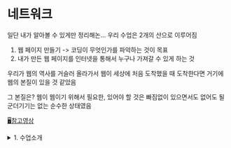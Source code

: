 # 네트워크
일단 내가 알아볼 수 있게만 정리해논...
우리 수업은 2개의 산으로 이루어짐

1. 웹 페이지 만들기
 -> 코딩이 무엇인가를 파악하는 것이 목표
2. 내가 만든 웹 페이지를 인터넷을 통해서 누구나 가져갈 수 있게 하는 것

우리가 웹의 역사를 거슬러 올라가서 
웹이 세상에 처음 도착했을 때 도착한다면
거기에 웹의 본질이 있을 것 같았음

그 본질은?
 웹이 웹이기 위해서 필요한, 있어야 할 것은 빠짐없이 있으면서도 
 없어도 될 군더기기는 없는 순수한 상태였음

[🖥참고영상](https://youtube.com/playlist?list=PLuHgQVnccGMA52uRBmSwqcvtI5IMoFclJ)
<details>
<summary>1. 수업소개</summary>
<div markdown="1">
수업 목표
 공유기를 사용하는 환경에서 웹 서버를 구동하는 방법 
공유기에 연결된 컴퓨터의 웹 서버에 불특정 다수가 접속하게 하는 것은
쉬운 일이 아님

-> 인터넷을 지배하는 핵심적인 지식과 경험을 얻을 수 있음

전화기가 서로 통신하기 위해서 전화번호가 필요함
마찬가지로
인터넷 위에 있는 컴퓨터와 컴퓨터가 서로 통신하려면 
IP 주소가 필요함

IPv4라는 인터넷 통신 규칙을 만듬
이 인터넷 통신 규칙에서 사용하는 ip 주소는
42억개의 주소를 표현할 수 있음
 
웹, 스마트폰, 클라우드 컴퓨팅, IOT(사물 인터넷)과 같은
정보기술의 혁신들이 등장하면서
인터넷에 연결되는 컴퓨터가 기하급수적으로 증가
-> 42억개면 충분할 것 같았던 ip 주소가 부족함

이 문제로 인류는 고민에 빠짐 
-> 해결책 찾음

근본적인 해결책 
 주소의 형식을 완전히 새롭게 바꿈
  새로운 인터넷 통신 규칙에서는 새로운 ip주소를 도입
(앞으로 1000년 뒤에도 쓸 수 있을만큼 넉넉함)

하지만 주소를 바꾼 일은 쉽지 않은 일
그래서 당분간 IPv4를 아껴써야 함

그 노력 중 하나가 공유기
하나의 ip 주소를 여러 컴퓨터가 나눠쓸 수 있음
개인은 통신 요금 절약 가능

하지만 공유기에 연결되어 있는 컴퓨터의 서버를 설치해서
운영을 하는 것은 쉽지 않은 일 

</div>
</details>
